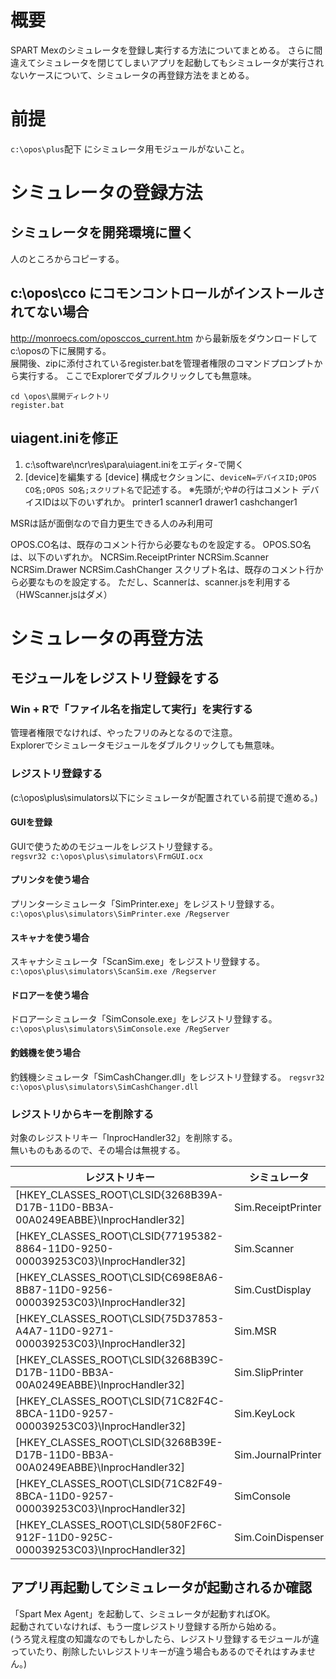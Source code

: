 # 概要
SPART Mexのシミュレータを登録し実行する方法についてまとめる。
さらに間違えてシミュレータを閉じてしまいアプリを起動してもシミュレータが実行されないケースについて、シミュレータの再登録方法をまとめる。

# 前提
`c:\opos\plus`配下 にシミュレータ用モジュールがないこと。

# シミュレータの登録方法
## シミュレータを開発環境に置く
人のところからコピーする。

## c:\opos\cco にコモンコントロールがインストールされてない場合
http://monroecs.com/oposccos_current.htm
から最新版をダウンロードしてc:\oposの下に展開する。  
展開後、zipに添付されているregister.batを管理者権限のコマンドプロンプトから実行する。
ここでExplorerでダブルクリックしても無意味。

```
cd \opos\展開ディレクトリ
register.bat
```

## uiagent.iniを修正
1. c:\software\ncr\res\para\uiagent.iniをエディタ-で開く
2. [device]を編集する
[device] 構成セクションに、`deviceN=デバイスID;OPOS CO名;OPOS SO名;スクリプト名`で記述する。
※先頭が;や#の行はコメント
デバイスIDは以下のいずれか。
printer1
scanner1
drawer1
cashchanger1

MSRは話が面倒なので自力更生できる人のみ利用可

OPOS.CO名は、既存のコメント行から必要なものを設定する。
OPOS.SO名は、以下のいずれか。
NCRSim.ReceiptPrinter
NCRSim.Scanner
NCRSim.Drawer
NCRSim.CashChanger
スクリプト名は、既存のコメント行から必要なものを設定する。
ただし、Scannerは、scanner.jsを利用する（HWScanner.jsはダメ）

# シミュレータの再登方法
## モジュールをレジストリ登録をする
### Win + Rで「ファイル名を指定して実行」を実行する
管理者権限でなければ、やったフリのみとなるので注意。  
Explorerでシミュレータモジュールをダブルクリックしても無意味。

### レジストリ登録する
(c:\opos\plus\simulators以下にシミュレータが配置されている前提で進める。)

#### GUIを登録
GUIで使うためのモジュールをレジストリ登録する。  
```regsvr32 c:\opos\plus\simulators\FrmGUI.ocx```
#### プリンタを使う場合
プリンターシミュレータ「SimPrinter.exe」をレジストリ登録する。  
```c:\opos\plus\simulators\SimPrinter.exe /Regserver```
#### スキャナを使う場合
スキャナシミュレータ「ScanSim.exe」をレジストリ登録する。  
```c:\opos\plus\simulators\ScanSim.exe /Regserver```
#### ドロアーを使う場合
ドロアーシミュレータ「SimConsole.exe」をレジストリ登録する。  
```c:\opos\plus\simulators\SimConsole.exe /RegServer```
#### 釣銭機を使う場合
釣銭機シミュレータ「SimCashChanger.dll」をレジストリ登録する。
```regsvr32 c:\opos\plus\simulators\SimCashChanger.dll```


### レジストリからキーを削除する
対象のレジストリキー「InprocHandler32」を削除する。  
無いものもあるので、その場合は無視する。

|レジストリキー|シミュレータ|
|-|-|
|[HKEY_CLASSES_ROOT\CLSID\{3268B39A-D17B-11D0-BB3A-00A0249EABBE}\InprocHandler32] | Sim.ReceiptPrinter|
|[HKEY_CLASSES_ROOT\CLSID\{77195382-8864-11D0-9250-000039253C03}\InprocHandler32] | Sim.Scanner|
|[HKEY_CLASSES_ROOT\CLSID\{C698E8A6-8B87-11D0-9256-000039253C03}\InprocHandler32] |Sim.CustDisplay|
|[HKEY_CLASSES_ROOT\CLSID\{75D37853-A4A7-11D0-9271-000039253C03}\InprocHandler32]  |Sim.MSR|
|[HKEY_CLASSES_ROOT\CLSID\{3268B39C-D17B-11D0-BB3A-00A0249EABBE}\InprocHandler32]  |Sim.SlipPrinter|
|[HKEY_CLASSES_ROOT\CLSID\{71C82F4C-8BCA-11D0-9257-000039253C03}\InprocHandler32] |Sim.KeyLock|
|[HKEY_CLASSES_ROOT\CLSID\{3268B39E-D17B-11D0-BB3A-00A0249EABBE}\InprocHandler32] |Sim.JournalPrinter|
|[HKEY_CLASSES_ROOT\CLSID\{71C82F49-8BCA-11D0-9257-000039253C03}\InprocHandler32]|SimConsole|
|[HKEY_CLASSES_ROOT\CLSID\{580F2F6C-912F-11D0-925C-000039253C03}\InprocHandler32]  |Sim.CoinDispenser|

## アプリ再起動してシミュレータが起動されるか確認
「Spart Mex Agent」を起動して、シミュレータが起動すればOK。  
起動されていなければ、もう一度レジストリ登録する所から始める。  
(うろ覚え程度の知識なのでもしかしたら、レジストリ登録するモジュールが違っていたり、削除したいレジストリキーが違う場合もあるのでそれはすみません。)

